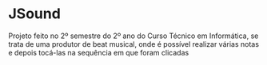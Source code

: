 # JSound

Projeto feito no 2º semestre do 2º ano do Curso Técnico em Informática, se trata de uma produtor de beat musical, onde é possível realizar várias notas e depois tocá-las na sequência em que foram clicadas
